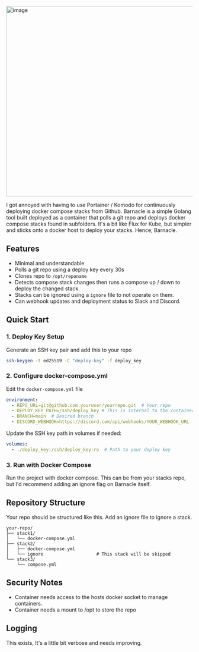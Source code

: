 <img width="2048" height="512" alt="image" src="https://github.com/user-attachments/assets/6fac9ffc-3928-4f78-9b46-1fb9eea3bfc1" />

I got annoyed with having to use Portainer / Komodo for continuously deploying docker compose stacks from Github. Barnacle is a simple Golang tool built deployed as a container that polls a git repo and deploys docker compose stacks found in subfolders. It's a bit like Flux for Kube, but simpler and sticks onto a docker host to deploy your stacks. Hence, Barnacle. 

## Features

- Minimal and understandable
- Polls a git repo using a deploy key every 30s
- Clones repo to `/opt/reponame`
- Detects compose stack changes then runs a compose up / down to deploy the changed stack.
- Stacks can be ignored using a `ignore` file to not operate on them.
- Can webhook updates and deployment status to Slack and Discord.

## Quick Start

### 1. Deploy Key Setup

Generate an SSH key pair and add this to your repo
```bash
ssh-keygen -t ed25519 -C "deploy-key" -f deploy_key
```

### 2. Configure docker-compose.yml

Edit the `docker-compose.yml` file

```yaml
environment:
  - REPO_URL=git@github.com:youruser/yourrepo.git  # Your repo
  - DEPLOY_KEY_PATH=/ssh/deploy_key # This is internal to the container, Update the volume mount not this
  - BRANCH=main  # Desired branch
  - DISCORD_WEBHOOK=https://discord.com/api/webhooks/YOUR_WEBHOOK_URL  # Optional
```

Update the SSH key path in volumes if needed:
```yaml
volumes:
  - ./deploy_key:/ssh/deploy_key:ro  # Path to your deploy key
```

### 3. Run with Docker Compose

Run the project with docker compose. This can be from your stacks repo, but I'd recommend adding an ignore flag on Barnacle itself.

## Repository Structure

Your repo should be structured like this. Add an ignore file to ignore a stack.

```
your-repo/
├── stack1/
│   └── docker-compose.yml
├── stack2/
│   ├── docker-compose.yml
│   └── ignore                    # This stack will be skipped
└── stack3/
    └── compose.yml
```

## Security Notes

- Container needs access to the hosts docker socket to manage containers.
- Container needs a mount to /opt to store the repo

## Logging

This exists, It's a little bit verbose and needs improving. 
